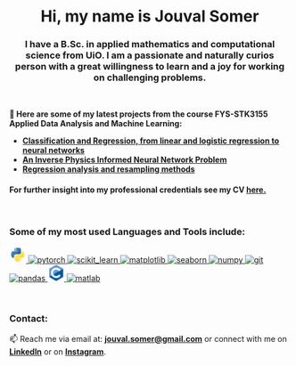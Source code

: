 <h1 align="center">Hi, my name is Jouval Somer</h1>
<h3 align="center">I have a B.Sc. in applied mathematics and computational science from UiO. I am a passionate and naturally curios person with a great willingness to learn and a joy for working on challenging problems.</h3> <br>


 **🔭 Here are some of my latest projects from the course FYS-STK3155 Applied Data Analysis and Machine Learning:** 
  - [**Classification and Regression, from linear and logistic regression to neural networks**](https://github.com/JouvalSomer/FYS-STK3155/tree/main/Project%202%20-%20Classification%20and%20Regression%2C%20from%20linear%20and%20logistic%20regression%20to%20neural%20networks) 
  - [**An Inverse Physics Informed Neural Network Problem**](https://github.com/JouvalSomer/FYS-STK3155/tree/main/Project%203%20-%20Inverse%20Physics%20Informed%20Neural%20Network%20Problem) 
  - [**Regression analysis and resampling methods**](https://github.com/JouvalSomer/FYS-STK3155/tree/main/Project%201%20-%20Regression%20analysis%20and%20resampling%20methods) <br>

#### For further insight into my professional credentials see my CV [here.](https://acrobat.adobe.com/link/track?uri=urn:aaid:scds:US:bf7af042-01c6-31c1-9112-1ed483ec7ea8) <br><br><br>

### Some of my most used Languages and Tools include:
<p align="left"> 
<a href="https://www.python.org" target="_blank" rel="noreferrer"> <img src="https://raw.githubusercontent.com/devicons/devicon/master/icons/python/python-original.svg" alt="python" width="" height="30"/>  </a> 
<a href="https://pytorch.org/" target="_blank" rel="noreferrer"> <img src="https://upload.wikimedia.org/wikipedia/commons/9/96/Pytorch_logo.png" alt="pytorch" width="" height="30"/> </a> 
<a href="https://scikit-learn.org/" target="_blank" rel="noreferrer"> <img src="https://upload.wikimedia.org/wikipedia/commons/0/05/Scikit_learn_logo_small.svg" alt="scikit_learn" width="" height="30"/> </a> 
<a href="https://matplotlib.org/" target="_blank" rel="noreferrer"> <img src="https://matplotlib.org/stable/_images/sphx_glr_logos2_003.png" alt="matplotlib" width="" height="30"/> </a> 
<a href="https://seaborn.pydata.org/" target="_blank" rel="noreferrer"> <img src="https://seaborn.pydata.org/_static/logo-wide-lightbg.svg" alt="seaborn" width="" height="30"/> </a> 
<a href="https://numpy.org/" target="_blank" rel="noreferrer"> <img src="https://upload.wikimedia.org/wikipedia/commons/3/31/NumPy_logo_2020.svg" alt="numpy" width="" height="30"/> </a> 
<a href="https://git-scm.com/" target="_blank" rel="noreferrer"> <img src="https://upload.wikimedia.org/wikipedia/commons/e/e0/Git-logo.svg" alt="git" width="" height="30"/> </a>
<a href="https://pandas.pydata.org/" target="_blank" rel="noreferrer"> <img src="https://upload.wikimedia.org/wikipedia/commons/e/ed/Pandas_logo.svg" alt="pandas" width="" height="30"/> </a>
<a href="https://www.cprogramming.com/" target="_blank" rel="noreferrer"> <img src="https://raw.githubusercontent.com/devicons/devicon/master/icons/c/c-original.svg" alt="c" width="" height="30"/> </a>
<a href="https://www.mathworks.com/" target="_blank" rel="noreferrer"> <img src="https://upload.wikimedia.org/wikipedia/commons/2/21/Matlab_Logo.png" alt="matlab" width="" height="30"/> </a> </p> <br>

### **Contact:**
📫 Reach me via email at: **jouval.somer@gmail.com** or connect with me on [**LinkedIn**](https://www.linkedin.com/in/jouvalsomer/) or on [**Instagram**](https://www.instagram.com/jouvalsomer/).
